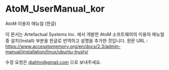 # AtoM_UserManual_kor

AtoM 이용자 매뉴얼 (한글)

이 문서는 Artefactual Systems Inc. 에서 개발한 AtoM 소프트웨어의 이용자 매뉴얼 중 설치(Install) 부분을 한글로 번역하고 설명을 추가한 것입니다.
원문 URL : https://www.accesstomemory.org/en/docs/2.3/admin-manual/installation/linux/ubuntu-trusty/

수정 요청은 djahhn@gmail.com 으로 보내주세요.
